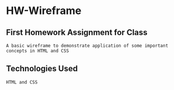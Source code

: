 # HW-Wireframe

## First Homework Assignment for Class
    A basic wireframe to demonstrate application of some important concepts in HTML and CSS

## Technologies Used
    HTML and CSS
